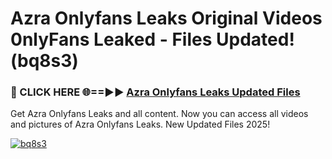 # Azra Onlyfans Leaks Original Videos 0nlyFans Leaked - Files Updated! (bq8s3)

<h3>🔴 CLICK HERE 🌐==►► <a href="https://tinyurl.com/x26r9saj" rel="nofollow">Azra Onlyfans Leaks Updated Files</a></h3>

Get Azra Onlyfans Leaks and all content. Now you can access all videos and pictures of Azra Onlyfans Leaks. New Updated Files 2025!

[![bq8s3](https://i.imgur.com/LkgZPqh.gif)](https://tinyurl.com/x26r9saj)
